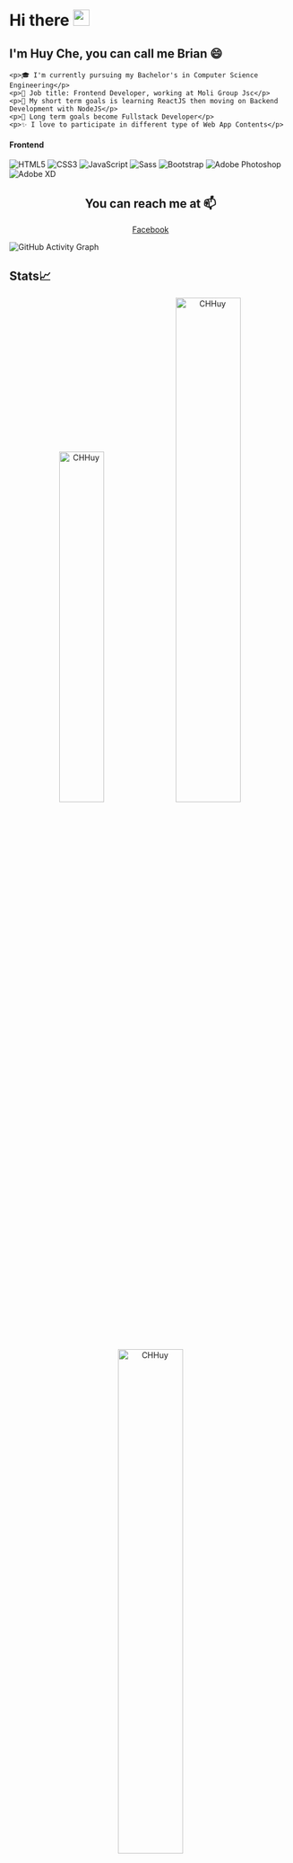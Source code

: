 # Hi there <img src="https://github.com/TheDudeThatCode/TheDudeThatCode/blob/master/Assets/Hi.gif" width="29px">
## I'm Huy Che, you can call me Brian 😄

    <p>🎓 I'm currently pursuing my Bachelor's in Computer Science Engineering</p>
    <p>🔭 Job title: Frontend Developer, working at Moli Group Jsc</p>
    <p>🌱 My short term goals is learning ReactJS then moving on Backend Development with NodeJS</p>
    <p>🎯 Long term goals become Fullstack Developer</p>
    <p>✨ I love to participate in different type of Web App Contents</p>


#### Frontend
![HTML5](https://img.shields.io/badge/-HTML5-%23E44D27?style=flat-square&logo=html5&logoColor=ffffff)
![CSS3](https://img.shields.io/badge/-CSS3-%231572B6?style=flat-square&logo=css3)
![JavaScript](https://img.shields.io/badge/-JavaScript-%23F7DF1C?style=flat-square&logo=javascript&logoColor=000000&labelColor=%23F7DF1C&color=%23FFCE5A)
![Sass](https://img.shields.io/badge/-Sass-%23CC6699?style=flat-square&logo=sass&logoColor=ffffff)
![Bootstrap](https://img.shields.io/badge/bootstrap-%23563D7C.svg?style=for-the-badge&logo=bootstrap&logoColor=white)
![Adobe Photoshop](http://img.shields.io/badge/-Abode%20Photoshop-26C9FF?style=flat-square&logo=adobe-photoshop&logoColor=ffffff)
![Adobe XD](https://img.shields.io/badge/Adobe%20XD-470137?style=for-the-badge&logo=Adobe%20XD&logoColor=#FF61F6)


<h2 align="center">You can reach me at 📫</h2>

<p align="center">
  <a href="https://www.facebook.com/lop.truong.374">
    Facebook
  </a>
</p>



![GitHub Activity Graph](https://activity-graph.herokuapp.com/graph?username=CHHuy&theme=dracula&hide_border=true)


## Stats📈
<p align="center">
<img width="40%" src="https://github-readme-stats.vercel.app/api/top-langs?username=CHHuy&show_icons=true&theme=dracula&title_color=ff8000&text_color=ffffff&bg_color=6a6a6a&locale=en&layout=compact&hide_border=true" alt="CHHuy" /> 
<img width="48%" src="https://github-readme-stats.vercel.app/api?username=CHHuy&show_icons=true&theme=dracula&title_color=ff8000&text_color=ffffff&bg_color=6a6a6a&locale=en&hide_border=true" alt="CHHuy" />
<img width="48%" src="https://github-readme-streak-stats.herokuapp.com/?user=CHHuy&theme=highcontrast&hide_border=true" alt="CHHuy" />
</p>

